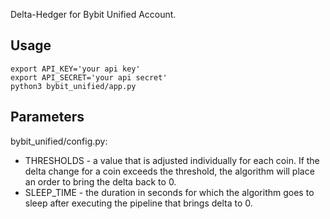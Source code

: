 Delta-Hedger for Bybit Unified Account.

## Usage
```console
export API_KEY='your api key'
export API_SECRET='your api secret'
python3 bybit_unified/app.py
```


## Parameters
bybit_unified/config.py:
- THRESHOLDS - a value that is adjusted individually for each coin. If the delta change for a coin exceeds the threshold, the algorithm will place an order to bring the delta back to 0.
- SLEEP_TIME - the duration in seconds for which the algorithm goes to sleep after executing the pipeline that brings delta to 0.